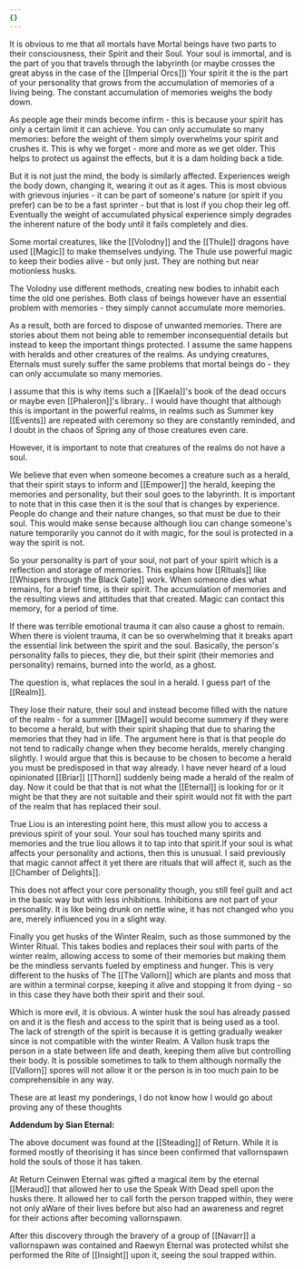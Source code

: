 ```yaml
---
{}
---
```


It is obvious to me that all mortals have Mortal beings have two parts to their consciousness, their Spirit and their Soul. Your soul is immortal, and is the part of you that travels through the labyrinth (or maybe crosses the great abyss in the case of the [[Imperial Orcs]]) Your spirit it the is the part of your personality that grows from the accumulation of memories of a living being. The constant accumulation of memories weighs the body down.

As people age their minds become infirm - this is because your spirit has only a certain limit it can achieve. You can only accumulate so many memories: before the weight of them simply overwhelms your spirit and crushes it. This is why we forget - more and more as we get older. This helps to protect us against the effects, but it is a dam holding back a tide.

But it is not just the mind, the body is similarly affected. Experiences weigh the body down, changing it, wearing it out as it ages. This is most obvious with grievous injuries - it can be part of someone's nature (or spirit if you prefer) can be to be a fast sprinter - but that is lost if you chop their leg off. Eventually the weight of accumulated physical experience simply degrades the inherent nature of the body until it fails completely and dies.

Some mortal creatures, like the [[Volodny]] and the [[Thule]] dragons have used [[Magic]] to make themselves undying. The Thule use powerful magic to keep their bodies alive - but only just. They are nothing but near motionless husks.

The Volodny use different methods, creating new bodies to inhabit each time the old one perishes. Both class of beings however have an essential problem with memories - they simply cannot accumulate more memories.

As a result, both are forced to dispose of unwanted memories. There are stories about them not being able to remember inconsequential details but instead to keep the important things protected. I assume the same happens with heralds and other creatures of the realms. As undying creatures, Eternals must surely suffer the same problems that mortal beings do - they can only accumulate so many memories.

I assume that this is why items such a [[Kaela]]'s book of the dead occurs or maybe even [[Phaleron]]'s library.. I would have thought that although this is important in the powerful realms, in realms such as Summer key [[Events]] are repeated with ceremony so they are constantly reminded, and I doubt in the chaos of Spring any of those creatures even care.

However, it is important to note that creatures of the realms do not have a soul.

We believe that even when someone becomes a creature such as a herald, that their spirit stays to inform and [[Empower]] the herald, keeping the memories and personality, but their soul goes to the labyrinth. It is important to note that in this case then it is the soul that is changes by experience. People do change and their nature changes, so that must be due to their soul. This would make sense because although liou can change someone's nature temporarily you cannot do it with magic, for the soul is protected in a way the spirit is not.

So your personality is part of your soul, not part of your spirit which is a reflection and storage of memories. This explains how [[Rituals]] like [[Whispers through the Black Gate]] work. When someone dies what remains, for a brief time, is their spirit. The accumulation of memories and the resulting views and attitudes that that created. Magic can contact this memory, for a period of time.

If there was terrible emotional trauma it can also cause a ghost to remain. When there is violent trauma, it can be so overwhelming that it breaks apart the essential link between the spirit and the soul. Basically, the person's personality falls to pieces, they die, but their spirit (their memories and personality) remains, burned into the world, as a ghost.

The question is, what replaces the soul in a herald. I guess part of the [[Realm]].

They lose their nature, their soul and instead become filled with the nature of the realm - for a summer [[Mage]] would become summery if they were to become a herald, but with their spirit shaping that due to sharing the memories that they had in life. The argument here is that is that people do not tend to radically change when they become heralds, merely changing slightly. I would argue that this is because to be chosen to become a herald you must be predisposed in that way already. I have never heard of a loud opinionated [[Briar]] [[Thorn]] suddenly being made a herald of the realm of day. Now it could be that that is not what the [[Eternal]] is looking for or it might be that they are not suitable and their spirit would not fit with the part of the realm that has replaced their soul.

True Liou is an interesting point here, this must allow you to access a previous spirit of your soul. Your soul has touched many spirits and memories and the true liou allows it to tap into that spirit.If your soul is what affects your personality and actions, then this is unusual. I said previously that magic cannot affect it yet there are rituals that will affect it, such as the [[Chamber of Delights]].

This does not affect your core personality though, you still feel guilt and act in the basic way but with less inhibitions. Inhibitions are not part of your personality. It is like being drunk on nettle wine, it has not changed who you are, merely influenced you in a slight way.

Finally you get husks of the Winter Realm, such as those summoned by the Winter Ritual. This takes bodies and replaces their soul with parts of the winter realm, allowing access to some of their memories but making them be the mindless servants fueled by emptiness and hunger. This is very different to the husks of The [[The Vallorn]] which are plants and moss that are within a terminal corpse, keeping it alive and stopping it from dying - so in this case they have both their spirit and their soul.

Which is more evil, it is obvious. A winter husk the soul has already passed on and it is the flesh and access to the spirit that is being used as a tool. The lack of strength of the spirit is because it is getting gradually weaker since is not compatible with the winter Realm. A Vallon husk traps the person in a state between life and death, keeping them alive but controlling their body. It is possible sometimes to talk to them although normally the [[Vallorn]] spores will not allow it or the person is in too much pain to be comprehensible in any way.

These are at least my ponderings, I do not know how I would go about proving any of these thoughts

**Addendum by Sian Eternal:**

The above document was found at the [[Steading]] of Return. While it is formed mostly of theorising it has since been confirmed that vallornspawn hold the souls of those it has taken.

At Return Ceinwen Eternal was gifted a magical item by the eternal [[Meraud]] that allowed her to use the Speak With Dead spell upon the husks there. It allowed her to call forth the person trapped within, they were not only aWare of their lives before but also had an awareness and regret for their actions after becoming vallornspawn.

After this discovery through the bravery of a group of [[Navarr]] a vallornspawn was contained and Raewyn Eternal was protected whilst she performed the Rite of [[Insight]] upon it, seeing the soul trapped within.